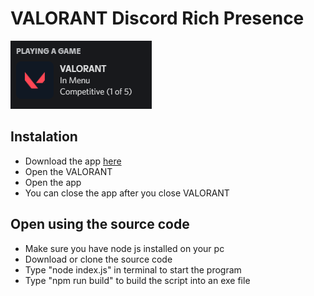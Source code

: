 # VALORANT Discord Rich Presence

![Rich Presence](https://raw.githubusercontent.com/EmangGek/valorant-rich-presence/main/screenshot.png)

## Instalation

- Download the app [here](https://github.com/EmangGek/valorant-rich-presence/releases/)
- Open the VALORANT
- Open the app
- You can close the app after you close VALORANT

## Open using the source code

- Make sure you have node js installed on your pc
- Download or clone the source code
- Type "node index.js" in terminal to start the program
- Type "npm run build" to build the script into an exe file
